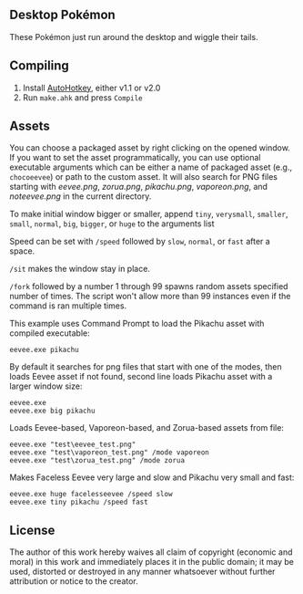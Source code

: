 ## Desktop Pokémon
These Pokémon just run around the desktop and wiggle their tails.

## Compiling
1. Install [AutoHotkey](https://autohotkey.com/download/), either v1.1 or v2.0
2. Run `make.ahk` and press `Compile`

## Assets
You can choose a packaged asset by right clicking on the opened window. If you want to set the
asset programmatically, you can use optional executable arguments which can be either a name of
packaged asset (e.g., `chocoeevee`) or path to the custom asset. It will also search for PNG files
starting with _eevee.png_, _zorua.png_, _pikachu.png_, _vaporeon.png_, and _noteevee.png_ in the
current directory.

To make initial window bigger or smaller, append `tiny`, `verysmall`, `smaller`, `small`, `normal`,
`big`, `bigger`, or `huge` to the arguments list

Speed can be set with `/speed` followed by `slow`, `normal`, or `fast` after a space.

`/sit` makes the window stay in place.

`/fork` followed by a number 1 through 99 spawns random assets specified number of times. The script
won't allow more than 99 instances even if the command is ran multiple times.

This example uses Command Prompt to load the Pikachu asset with compiled executable:
```
eevee.exe pikachu
```
By default it searches for png files that start with one of the modes, then loads Eevee asset if not
found, second line loads Pikachu asset with a larger window size:
```
eevee.exe
eevee.exe big pikachu
```
Loads Eevee-based, Vaporeon-based, and Zorua-based assets from file:
```
eevee.exe "test\eevee_test.png"
eevee.exe "test\vaporeon_test.png" /mode vaporeon
eevee.exe "test\zorua_test.png" /mode zorua
```
Makes Faceless Eevee very large and slow and Pikachu very small and fast:
```
eevee.exe huge facelesseevee /speed slow
eevee.exe tiny pikachu /speed fast
```

## License
The author of this work hereby waives all claim of copyright (economic and moral) in this work and immediately places it in the public domain; it may be used, distorted or destroyed in any manner whatsoever without further attribution or notice to the creator.
